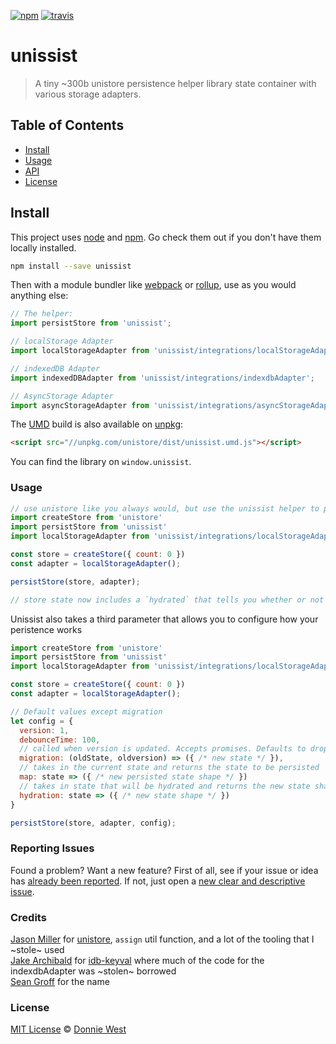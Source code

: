 <a href="https://www.npmjs.org/package/unissist"><img src="https://img.shields.io/npm/v/unissist.svg?style=flat" alt="npm"></a> <a href="https://travis-ci.org/DonnieWest/unissist"><img src="https://api.travis-ci.org/DonnieWest/unissist.svg?branch=master" alt="travis"></a>

# unissist

> A tiny ~300b unistore persistence helper library state container with various storage adapters.

## Table of Contents

- [Install](#install)
- [Usage](#usage)
- [API](#api)
- [License](#license)

## Install

This project uses [node](http://nodejs.org) and [npm](https://npmjs.com). Go check them out if you don't have them locally installed.

```sh
npm install --save unissist
```

Then with a module bundler like [webpack](https://webpack.js.org) or [rollup](http://rollupjs.org), use as you would anything else:

```js
// The helper:
import persistStore from 'unissist';

// localStorage Adapter
import localStorageAdapter from 'unissist/integrations/localStorageAdapter';

// indexedDB Adapter
import indexedDBAdapter from 'unissist/integrations/indexdbAdapter';

// AsyncStorage Adapter
import asyncStorageAdapter from 'unissist/integrations/asyncStorageAdapter';
```

The [UMD](https://github.com/umdjs/umd) build is also available on [unpkg](https://unpkg.com):

```html
<script src="//unpkg.com/unistore/dist/unissist.umd.js"></script>
```

You can find the library on `window.unissist`.

### Usage

```js
// use unistore like you always would, but use the unissist helper to persist state
import createStore from 'unistore'
import persistStore from 'unissist'
import localStorageAdapter from 'unissist/integrations/localStorageAdapter';

const store = createStore({ count: 0 })
const adapter = localStorageAdapter();

persistStore(store, adapter);

// store state now includes a `hydrated` that tells you whether or not the state has been rehydrated from the store
```

Unissist also takes a third parameter that allows you to configure how your peristence works

```js
import createStore from 'unistore'
import persistStore from 'unissist'
import localStorageAdapter from 'unissist/integrations/localStorageAdapter';

const store = createStore({ count: 0 })
const adapter = localStorageAdapter();

// Default values except migration
let config = {
  version: 1,
  debounceTime: 100,
  // called when version is updated. Accepts promises. Defaults to dropping the store
  migration: (oldState, oldversion) => ({ /* new state */ }),
  // takes in the current state and returns the state to be persisted
  map: state => ({ /* new persisted state shape */ })
  // takes in state that will be hydrated and returns the new state shape
  hydration: state => ({ /* new state shape */ })
}

persistStore(store, adapter, config);

```

### Reporting Issues

Found a problem? Want a new feature? First of all, see if your issue or idea has [already been reported](../../issues).
If not, just open a [new clear and descriptive issue](../../issues/new).

### Credits

[Jason Miller](https://github.com/developit) for [unistore](https://github.com/developit/unistore), `assign` util function, and a lot of the tooling that I ~stole~ used
</br>
[Jake Archibald](https://github.com/jakearchibald) for [idb-keyval](https://github.com/jakearchibald/idb-keyval) where much of the code for the indexdbAdapter was ~stolen~ borrowed
</br>
[Sean Groff](https://github.com/seangroff) for the name

### License

[MIT License](https://oss.ninja/mit/donniewest) © [Donnie West](https://donniewest.com)
